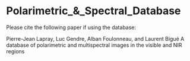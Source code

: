 # Polarimetric_&_Spectral_Database
Please cite the following paper if using the database:

Pierre-Jean Lapray, Luc Gendre, Alban Foulonneau, and Laurent Bigué
A database of polarimetric and multispectral images in the visible and NIR regions
